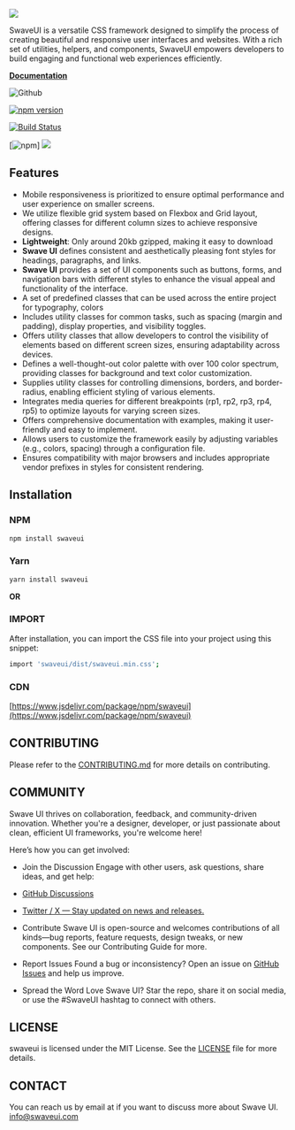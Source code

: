 <a href="https://swaveui.com" target="_blank"><img src="https://swaveui.com/assets/images/swaveui-logo.png" class="sw-img sw-wd-40" /></a>

SwaveUI is a versatile CSS framework designed to simplify the process of creating beautiful and responsive user interfaces and websites. With a rich set of utilities, helpers, and components, SwaveUI empowers developers to build engaging and functional web experiences efficiently.

<a href="https://swaveui.com/docs" target="_blank"><strong>Documentation</strong></a>

![Github](https://img.shields.io/github/v/release/toubielawbar/swaveui?logo=SwaveUI)

[![npm version](https://img.shields.io/npm/v/swaveui?logo=npm&logoColor=fff)](https://www.npmjs.com/package/swaveui)

[![Build Status](https://img.shields.io/github/actions/workflow/status/toubielawbar/swaveui/js.yml?branch=main&label=JS%20Tests&logo=github)](https://github.com/toubielawbar/swaveui/actions/workflows/js.yml?query=workflow%3AJS+branch%3Amain)

[![npm](https://img.shields.io/npm/dm/swaveui.svg)]
[![](https://data.jsdelivr.com/v1/package/npm/swaveui/badge)](https://www.jsdelivr.com/package/npm/swaveui)

## Features
- Mobile  responsiveness is prioritized to ensure optimal performance and user experience on smaller screens.
- We utilize flexible grid system based on Flexbox and Grid layout, offering classes for different column sizes to achieve responsive designs.
- **Lightweight**: Only around 20kb gzipped, making it easy to download
- **Swave UI** defines consistent and aesthetically pleasing font styles for headings, paragraphs, and links.
- **Swave UI** provides a set of UI components such as buttons, forms, and navigation bars with different styles to enhance the visual appeal and functionality of the interface.
- A set of predefined classes that can be used across the entire project for typography, colors
- Includes utility classes for common tasks, such as spacing (margin and padding), display properties, and visibility toggles.
- Offers utility classes that allow developers to control the visibility of elements based on different screen sizes, ensuring adaptability across devices.
- Defines a well-thought-out color palette with over 100 color spectrum, providing classes for background and text color customization.
- Supplies utility classes for controlling dimensions, borders, and border-radius, enabling efficient styling of various elements.
- Integrates media queries for different breakpoints (rp1, rp2, rp3, rp4, rp5) to optimize layouts for varying screen sizes.
- Offers comprehensive documentation with examples, making it user-friendly and easy to implement.
- Allows users to customize the framework easily by adjusting variables (e.g., colors, spacing) through a configuration file.
- Ensures compatibility with major browsers and includes appropriate vendor prefixes in styles for consistent rendering.


## Installation

### NPM
```sh
npm install swaveui
```

### Yarn
```sh
yarn install swaveui
```

**OR**

### IMPORT
After installation, you can import the CSS file into your project using this snippet:

```sh
import 'swaveui/dist/swaveui.min.css';
```

### CDN
[https://www.jsdelivr.com/package/npm/swaveui](https://www.jsdelivr.com/package/npm/swaveui)

## CONTRIBUTING
Please refer to the [CONTRIBUTING.md](https://github.com/toubielawbar/swaveui/blob/main/.github/CONTRIBUTING.md) for more details on contributing.

## COMMUNITY
Swave UI thrives on collaboration, feedback, and community-driven innovation. Whether you're a designer, developer, or just passionate about clean, efficient UI frameworks, you're welcome here!

Here’s how you can get involved:

- Join the Discussion
Engage with other users, ask questions, share ideas, and get help:
- <a href="https://github.com/toubielawbar/discussions">GitHub Discussions</a>
- <a href="https://x.com/swaveUI">Twitter / X — Stay updated on news and releases.</a>

- Contribute
Swave UI is open-source and welcomes contributions of all kinds—bug reports, feature requests, design tweaks, or new components. See our Contributing Guide for more.

- Report Issues
Found a bug or inconsistency? Open an issue on <a href="https://github.com/toubielawbar/swaveui/issues">GitHub Issues</a> and help us improve.

- Spread the Word
Love Swave UI? Star the repo, share it on social media, or use the #SwaveUI hashtag to connect with others.


## LICENSE
swaveui is licensed under the MIT License. See the [LICENSE](https://github.com/toubielawbar/swaveui/blob/main/.github/LICENSE) file for more details.

## CONTACT
You can reach us by email at if you want to discuss more about Swave UI. [info@swaveui.com](mailto:info@swaveui.com)